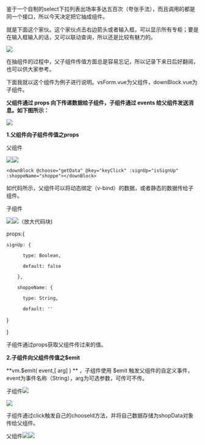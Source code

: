 鉴于一个自制的select下拉列表出场率多达五百次（夸张手法），而且调用的都是同一个接口，所以今天决定把它抽成组件。

就是下面这个家伙。这个家伙点击右边箭头或者输入框，可以显示所有专柜；要是在输入框输入的话，又可以联动查询，所以还是比较有魅力的。

![](/assets/form.png)

在抽组件的过程中，父子组件传值方面总是容易忘记，所以记录下来日后好翻阅，也可以供大家参考。

下面我就以这个组件为例子进行说明。vsForm.vue为父组件，downBlock.vue为子组件。

**父组件通过 props 向下传递数据给子组件，子组件通过 events 给父组件发送消息。如下图所示：**

![](/assets/mind.png)

**1.父组件向子组件传值之props**

父组件

![](/assets/parent.png)![](/assets/parent2.png)

`<downBlock @choose="getData" @key="keyClick" :signUp="isSignUp" :shoppeName="shoppe"></downBlock>`

如代码所示，父组件可以将动态绑定（v-bind）的数据，或者静态的数据传给子组件。

子组件

![](/assets/child.png)![](/assets/child2.png)（放大代码块\)

props:{

	signUp: { 

          type: Boolean,

          default: false

        },

        shoppeName: {

          type: String,

          default: ''}

}

子组件通过props获取父组件传过来的值。

**2.子组件向父组件传值之$emit**

**vm.$emit\( event,\[ arg\] \) ** ，子组件使用 $emit 触发父组件的自定义事件，event为事件名称（String），arg为可选参数，可传可不传。

子组件![](/assets/child3.png)

![](/assets/child4.png)

子组件通过click触发自己的chooseId方法，并将自己数据存储为shopData对象传给父组件。

父组件![](/assets/parent3.png)![](/assets/parent4.png)

